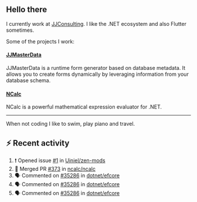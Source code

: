 ## Hello there 

I currently work at [JJConsulting](https://www.github.com/jjconsulting). I like the .NET ecosystem and also Flutter sometimes. 

Some of the projects I work:
#### [JJMasterData](https://www.github.com/jjconsulting/JJMasterData) 
JJMasterData is a runtime form generator based on database metadata. It allows you to create forms dynamically by leveraging information from your database schema.

#### [NCalc](https://www.github.com/ncalc/ncalc) 
NCalc is a powerful mathematical expression evaluator for .NET.

---

When not coding I like to swim, play piano and travel.
<!--
I also have a tailless cat:

<img src="https://github.com/user-attachments/assets/43e65a0e-6603-42f2-bd36-d203384d9c81" width="150"/>
-->
<!--Easter egg for you reading the source 🥚 https://www.youtube.com/watch?v=dQw4w9WgXcQ-->


## ⚡ Recent activity

<!--START_SECTION:activity-->
1. ❗ Opened issue [#1](https://github.com/Uiniel/zen-mods/issues/1) in [Uiniel/zen-mods](https://github.com/Uiniel/zen-mods)
2. 🎉 Merged PR [#373](https://github.com/ncalc/ncalc/pull/373) in [ncalc/ncalc](https://github.com/ncalc/ncalc)
3. 🗣 Commented on [#35286](https://github.com/dotnet/efcore/issues/35286#issuecomment-2525334831) in [dotnet/efcore](https://github.com/dotnet/efcore)
4. 🗣 Commented on [#35286](https://github.com/dotnet/efcore/issues/35286#issuecomment-2525325671) in [dotnet/efcore](https://github.com/dotnet/efcore)
5. 🗣 Commented on [#35286](https://github.com/dotnet/efcore/issues/35286#issuecomment-2525322817) in [dotnet/efcore](https://github.com/dotnet/efcore)
<!--END_SECTION:activity-->
